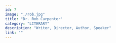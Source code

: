 ```yaml
---
id: 7
image: "./rob.jpg"
title: "Dr. Rob Carpenter"
category: "LITERARY"
description: "Writer, Director, Author, Speaker"
link: ""
---
```

